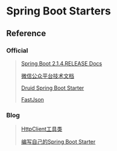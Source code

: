 # Spring Boot Starters


## Reference

### Official

> [Spring Boot 2.1.4.RELEASE Docs](https://docs.spring.io/spring-boot/docs/2.1.4.RELEASE/reference/htmlsingle/)
>
> [微信公众平台技术文档](https://mp.weixin.qq.com/wiki?t=resource/res_main&id=mp1445241432)
>
> [Druid Spring Boot Starter](https://github.com/alibaba/druid/tree/master/druid-spring-boot-starter)
>
> [FastJson](https://github.com/alibaba/fastjson/wiki/Quick-Start-CN)

### Blog

> [HttpClient工具类](https://www.jianshu.com/p/9504ecc7abad)
>
> [编写自己的Spring Boot Starter](https://www.cnblogs.com/yuansc/p/9088212.html)
